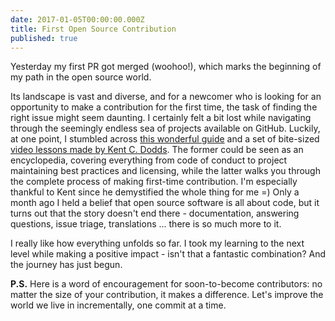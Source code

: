```yaml
---
date: 2017-01-05T00:00:00.000Z
title: First Open Source Contribution
published: true
---
```


Yesterday my first PR got merged (woohoo!), which marks the beginning of my path in the open source world.

Its landscape is vast and diverse, and for a newcomer who is looking for an opportunity to make a contribution for the first time, the task of finding the right issue might seem daunting. I certainly felt a bit lost while navigating through the seemingly endless sea of projects available on GitHub. Luckily, at one point, I stumbled across [this wonderful guide][1] and a set of bite-sized [video lessons made by Kent C. Dodds][2]. The former could be seen as an encyclopedia, covering everything from code of conduct to project maintaining best practices and licensing, while the latter walks you through the complete process of making first-time contribution. I'm especially thankful to Kent since he demystified the whole thing for me =) Only a month ago I held a belief that open source software is all about code, but it turns out that the story doesn't end there - documentation, answering questions, issue triage, translations ... there is so much more to it.

I really like how everything unfolds so far. I took my learning to the next level while making a positive impact - isn't that a fantastic combination? And the journey has just begun.

**P.S.** Here is a word of encouragement for soon-to-become contributors: no matter the size of your contribution, it makes a difference. Let's improve the world we live in incrementally, one commit at a time.

[1]: https://opensource.guide/
[2]: https://egghead.io/courses/how-to-contribute-to-an-open-source-project-on-github
